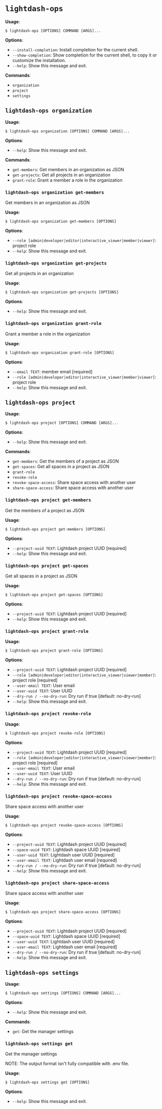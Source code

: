# `lightdash-ops`

**Usage**:

```console
$ lightdash-ops [OPTIONS] COMMAND [ARGS]...
```

**Options**:

* `--install-completion`: Install completion for the current shell.
* `--show-completion`: Show completion for the current shell, to copy it or customize the installation.
* `--help`: Show this message and exit.

**Commands**:

* `organization`
* `project`
* `settings`

## `lightdash-ops organization`

**Usage**:

```console
$ lightdash-ops organization [OPTIONS] COMMAND [ARGS]...
```

**Options**:

* `--help`: Show this message and exit.

**Commands**:

* `get-members`: Get members in an organization as JSON
* `get-projects`: Get all projects in an organization
* `grant-role`: Grant a member a role in the organization

### `lightdash-ops organization get-members`

Get members in an organization as JSON

**Usage**:

```console
$ lightdash-ops organization get-members [OPTIONS]
```

**Options**:

* `--role [admin|developer|editor|interactive_viewer|member|viewer]`: project role
* `--help`: Show this message and exit.

### `lightdash-ops organization get-projects`

Get all projects in an organization

**Usage**:

```console
$ lightdash-ops organization get-projects [OPTIONS]
```

**Options**:

* `--help`: Show this message and exit.

### `lightdash-ops organization grant-role`

Grant a member a role in the organization

**Usage**:

```console
$ lightdash-ops organization grant-role [OPTIONS]
```

**Options**:

* `--email TEXT`: member email  [required]
* `--role [admin|developer|editor|interactive_viewer|member|viewer]`: project role
* `--help`: Show this message and exit.

## `lightdash-ops project`

**Usage**:

```console
$ lightdash-ops project [OPTIONS] COMMAND [ARGS]...
```

**Options**:

* `--help`: Show this message and exit.

**Commands**:

* `get-members`: Get the members of a project as JSON
* `get-spaces`: Get all spaces in a project as JSON
* `grant-role`
* `revoke-role`
* `revoke-space-access`: Share space access with another user
* `share-space-access`: Share space access with another user

### `lightdash-ops project get-members`

Get the members of a project as JSON

**Usage**:

```console
$ lightdash-ops project get-members [OPTIONS]
```

**Options**:

* `--project-uuid TEXT`: Lightdash project UUID  [required]
* `--help`: Show this message and exit.

### `lightdash-ops project get-spaces`

Get all spaces in a project as JSON

**Usage**:

```console
$ lightdash-ops project get-spaces [OPTIONS]
```

**Options**:

* `--project-uuid TEXT`: Lightdash project UUID  [required]
* `--help`: Show this message and exit.

### `lightdash-ops project grant-role`

**Usage**:

```console
$ lightdash-ops project grant-role [OPTIONS]
```

**Options**:

* `--project-uuid TEXT`: Lightdash project UUID  [required]
* `--role [admin|developer|editor|interactive_viewer|viewer|member]`: project role  [required]
* `--user-email TEXT`: User email
* `--user-uuid TEXT`: User UUID
* `--dry-run / --no-dry-run`: Dry run if true  [default: no-dry-run]
* `--help`: Show this message and exit.

### `lightdash-ops project revoke-role`

**Usage**:

```console
$ lightdash-ops project revoke-role [OPTIONS]
```

**Options**:

* `--project-uuid TEXT`: Lightdash project UUID  [required]
* `--role [admin|developer|editor|interactive_viewer|viewer|member]`: project role  [required]
* `--user-email TEXT`: User email
* `--user-uuid TEXT`: User UUID
* `--dry-run / --no-dry-run`: Dry run if true  [default: no-dry-run]
* `--help`: Show this message and exit.

### `lightdash-ops project revoke-space-access`

Share space access with another user

**Usage**:

```console
$ lightdash-ops project revoke-space-access [OPTIONS]
```

**Options**:

* `--project-uuid TEXT`: Lightdash project UUID  [required]
* `--space-uuid TEXT`: Lightdash space UUID  [required]
* `--user-uuid TEXT`: Lightdash user UUID  [required]
* `--user-email TEXT`: Lightdash user email  [required]
* `--dry-run / --no-dry-run`: Dry run if true  [default: no-dry-run]
* `--help`: Show this message and exit.

### `lightdash-ops project share-space-access`

Share space access with another user

**Usage**:

```console
$ lightdash-ops project share-space-access [OPTIONS]
```

**Options**:

* `--project-uuid TEXT`: Lightdash project UUID  [required]
* `--space-uuid TEXT`: Lightdash space UUID  [required]
* `--user-uuid TEXT`: Lightdash user UUID  [required]
* `--user-email TEXT`: Lightdash user email  [required]
* `--dry-run / --no-dry-run`: Dry run if true  [default: no-dry-run]
* `--help`: Show this message and exit.

## `lightdash-ops settings`

**Usage**:

```console
$ lightdash-ops settings [OPTIONS] COMMAND [ARGS]...
```

**Options**:

* `--help`: Show this message and exit.

**Commands**:

* `get`: Get the manager settings

### `lightdash-ops settings get`

Get the manager settings

NOTE:
    The output format isn't fully compatible with .env file.

**Usage**:

```console
$ lightdash-ops settings get [OPTIONS]
```

**Options**:

* `--help`: Show this message and exit.
